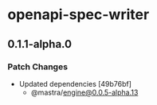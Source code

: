 # openapi-spec-writer

## 0.1.1-alpha.0

### Patch Changes

- Updated dependencies [49b76bf]
  - @mastra/engine@0.0.5-alpha.13
